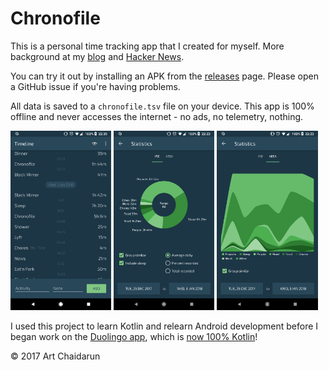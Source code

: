 # Chronofile

This is a personal time tracking app that I created for myself. More background at my [blog](https://chaidarun.com/ten-years-of-logging-my-life) and [Hacker News](https://news.ycombinator.com/item?id=29692087).

You can try it out by installing an APK from the [releases](https://github.com/artnc/chronofile/releases) page. Please open a GitHub issue if you're having problems.

All data is saved to a `chronofile.tsv` file on your device. This app is 100% offline and never accesses the internet - no ads, no telemetry, nothing.

<img alt="Timeline" src="https://raw.githubusercontent.com/artnc/chronofile/master/fastlane/metadata/android/en-US/images/phoneScreenshots/01.png" width="32%"> <img alt="Pie chart" src="https://raw.githubusercontent.com/artnc/chronofile/master/fastlane/metadata/android/en-US/images/phoneScreenshots/02.png" width="32%"> <img alt="Area chart" src="https://raw.githubusercontent.com/artnc/chronofile/master/fastlane/metadata/android/en-US/images/phoneScreenshots/03.png" width="32%">

I used this project to learn Kotlin and relearn Android development before I began work on the [Duolingo app](https://play.google.com/store/apps/details?id=com.duolingo), which is [now 100% Kotlin](https://blog.duolingo.com/migrating-duolingos-android-app-to-100-kotlin/)!

© 2017 Art Chaidarun
